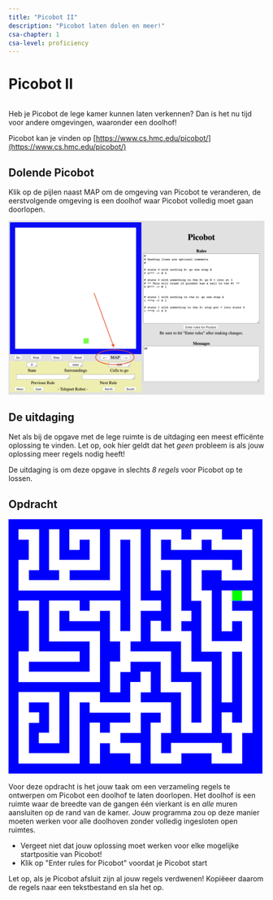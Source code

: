 ```yaml
---
title: "Picobot II"
description: "Picobot laten dolen en meer!"
csa-chapter: 1
csa-level: proficiency
---
```


# Picobot II

```{include} ../class/problems/picobot_2.md
```

Heb je Picobot de lege kamer kunnen laten verkennen? Dan is het nu tijd voor andere omgevingen, waaronder een doolhof!

Picobot kan je vinden op [https://www.cs.hmc.edu/picobot/](https://www.cs.hmc.edu/picobot/)

## Dolende Picobot

Klik op de pijlen naast MAP om de omgeving van Picobot te veranderen, de eerstvolgende omgeving is een doolhof waar Picobot volledig moet gaan doorlopen.

![De omgeving wijzigen](images/picobot/pico4.png)

## De uitdaging

Net als bij de opgave met de lege ruimte is de uitdaging een meest efficënte oplossing te vinden. Let op, ook hier geldt dat het *geen* probleem is als jouw oplossing meer regels nodig heeft!

De uitdaging is om deze opgave in slechts *8 regels* voor Picobot op te lossen.

## Opdracht

![Picobot doolhof](images/picobot/picobotMaze.png)

Voor deze opdracht is het jouw taak om een verzameling regels te ontwerpen om Picobot een doolhof te laten doorlopen. Het doolhof is een ruimte waar de breedte van de gangen één vierkant is en *alle* muren aansluiten op de rand van de kamer. Jouw programma zou op deze manier moeten werken voor alle doolhoven zonder volledig ingesloten open ruimtes.

- Vergeet niet dat jouw oplossing moet werken voor elke mogelijke startpositie van Picobot!
- Klik op "Enter rules for Picobot" voordat je Picobot start

Let op, als je Picobot afsluit zijn al jouw regels verdwenen! Kopiëeer daarom de regels naar een tekstbestand en sla het op.